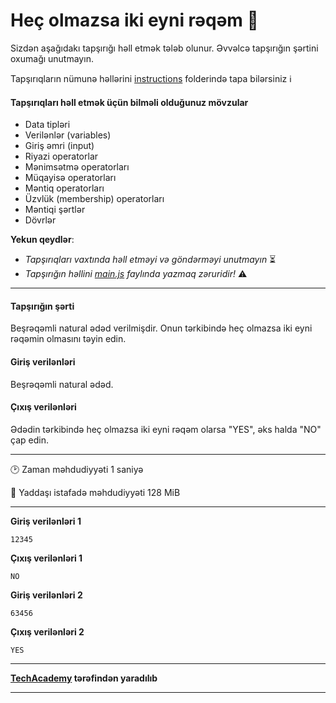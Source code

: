 # Heç olmazsa iki eyni rəqəm 🎯

Sizdən aşağıdakı tapşırığı həll etmək tələb olunur. Əvvəlcə tapşırığın şərtini oxumağı unutmayın.

Tapşırıqların nümunə həllərini [instructions](../instructions) folderində tapa bilərsiniz :information_source:

#### Tapşırıqları həll etmək üçün bilməli olduğunuz mövzular

* Data tipləri
* Verilənlər (variables)
* Giriş əmri (input)
* Riyazi operatorlar
* Mənimsətmə operatorları
* Müqayisə operatorları
* Məntiq operatorları
* Üzvlük (membership) operatorları
* Məntiqi şərtlər
* Dövrlər

**Yekun qeydlər**: 

* *Tapşırıqları vaxtında həll etməyi və göndərməyi unutmayın* ⏳
* *Tapşırığın həllini [main.js](./main.js) faylında yazmaq zəruridir!* :warning:

---

#### Tapşırığın şərti

Beşrəqəmli natural ədəd verilmişdir. Onun tərkibində heç olmazsa iki eyni rəqəmin olmasını təyin edin.


#### Giriş verilənləri
Beşrəqəmli natural ədəd.


#### Çıxış verilənləri
Ədədin tərkibində heç olmazsa iki eyni rəqəm olarsa "YES", əks halda "NO" çap edin.


---

:clock2: Zaman məhdudiyyəti 1 saniyə

:floppy_disk: Yaddaşı istafadə məhdudiyyəti 128 MiB

---

**Giriş verilənləri 1** 

```
12345
```

**Çıxış verilənləri 1**

```
NO
```

**Giriş verilənləri 2** 

```
63456
```

**Çıxış verilənləri 2**

```
YES
```

---

**[TechAcademy](https://www.tech.edu.az/) tərəfindən yaradılıb**

---
